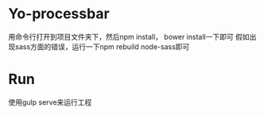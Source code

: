 # Yo-processbar
用命令行打开到项目文件夹下，然后npm install， bower install一下即可
假如出现sass方面的错误，运行一下npm rebuild node-sass即可

# Run
使用gulp serve来运行工程 

